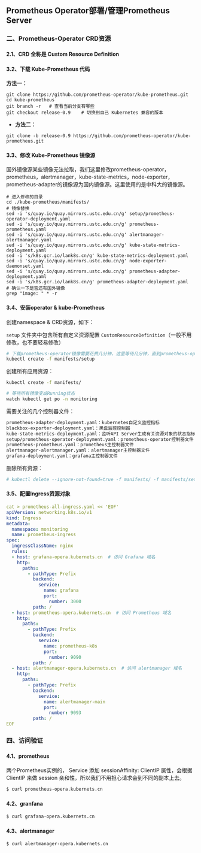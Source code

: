 ## Prometheus Operator部署/管理Prometheus Server

### 二、Prometheus-Operator CRD资源

#### 2.1、CRD 全称是 Custom Resource Definition


#### 3.2、下载 Kube-Prometheus 代码

**方法一：**

```shell
git clone https://github.com/prometheus-operator/kube-prometheus.git
cd kube-prometheus
git branch -r	# 查看当前分支有哪些
git checkout release-0.9	# 切换到自己 Kubernetes 兼容的版本
```

- **方法二：**

```shell
git clone -b release-0.9 https://github.com/prometheus-operator/kube-prometheus.git
```

#### 3.3、修改 Kube-Prometheus 镜像源

国外镜像源某些镜像无法拉取，我们这里修改prometheus-operator，prometheus，alertmanager，kube-state-metrics，node-exporter，prometheus-adapter的镜像源为国内镜像源。这里使用的是中科大的镜像源。

```shell
# 进入修改的目录
cd ./kube-prometheus/manifests/
# 镜像替换
sed -i 's/quay.io/quay.mirrors.ustc.edu.cn/g' setup/prometheus-operator-deployment.yaml
sed -i 's/quay.io/quay.mirrors.ustc.edu.cn/g' prometheus-prometheus.yaml 
sed -i 's/quay.io/quay.mirrors.ustc.edu.cn/g' alertmanager-alertmanager.yaml
sed -i 's/quay.io/quay.mirrors.ustc.edu.cn/g' kube-state-metrics-deployment.yaml
sed -i 's/k8s.gcr.io/lank8s.cn/g' kube-state-metrics-deployment.yaml
sed -i 's/quay.io/quay.mirrors.ustc.edu.cn/g' node-exporter-daemonset.yaml
sed -i 's/quay.io/quay.mirrors.ustc.edu.cn/g' prometheus-adapter-deployment.yaml
sed -i 's/k8s.gcr.io/lank8s.cn/g' prometheus-adapter-deployment.yaml
# 确认一下是否还有国外镜像
grep "image: " * -r
```

#### 3.4、安装operator & kube-Prometheus

创建namespace & CRD资源，如下：

`setup` 文件夹中包含所有自定义资源配置 `CustomResourceDefinition`（一般不用修改，也不要轻易修改）

```bash
# 下载prometheus-operator镜像需要花费几分钟，这里等待几分钟，直到prometheus-operator变成running状态
kubectl create -f manifests/setup
```

创建所有应用资源：

```bash
kubectl create -f manifests/

# 等待所有镜像变成Running状态
watch kubectl get po -n monitoring
```

需要关注的几个控制器文件：

```bash
prometheus-adapter-deployment.yaml：kubernetes自定义监控指标
blackbox-exporter-deployment.yaml：黑盒监控控制器
kube-state-metrics-deployment.yaml：监听API Server生成有关资源对象的状态指标
setup/prometheus-operator-deployment.yaml：prometheus-operator控制器文件
prometheus-prometheus.yaml：prometheus主控制器文件
alertmanager-alertmanager.yaml：alertmanager主控制器文件
grafana-deployment.yaml：grafana主控制器文件
```

删除所有资源：

```bash
# kubectl delete --ignore-not-found=true -f manifests/ -f manifests/setup
```

#### 3.5、配置Ingress资源对象

````yaml
cat > prometheus-all-ingress.yaml << 'EOF'
apiVersion: networking.k8s.io/v1
kind: Ingress
metadata:
  namespace: monitoring
  name: prometheus-ingress
spec:
  ingressClassName: nginx
  rules:
  - host: grafana-opera.kubernets.cn  # 访问 Grafana 域名
    http:
      paths:
        - pathType: Prefix
          backend:
            service:
              name: grafana
              port:
                number: 3000
          path: /
  - host: prometheus-opera.kubernets.cn  # 访问 Prometheus 域名
    http:
      paths:
        - pathType: Prefix
          backend:
            service:
              name: prometheus-k8s
              port:
                number: 9090
          path: /
  - host: alertmanager-opera.kubernets.cn  # 访问 alertmanager 域名
    http:
      paths:
        - pathType: Prefix
          backend:
            service:
              name: alertmanager-main
              port:
                number: 9093
          path: /
EOF
````

### 四、访问验证

#### 4.1、prometheus

两个Prometheus实例的， Service 添加 sessionAffinity: ClientIP 属性，会根据 ClientIP 来做 session 亲和性，所以我们不用担心请求会到不同的副本上去。

```sh
$ curl prometheus-opera.kubernets.cn
```

#### 4.2、granfana

```sh
$ curl grafana-opera.kubernets.cn
```

#### 4.3、alertmanager

```sh
$ curl alertmanager-opera.kubernets.cn
```
